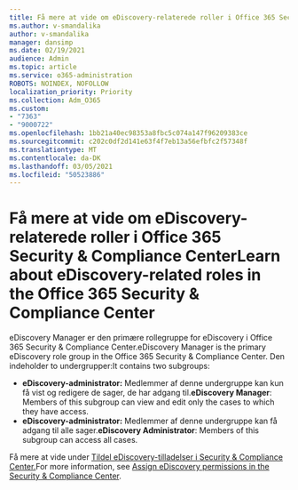 ```yaml
---
title: Få mere at vide om eDiscovery-relaterede roller i Office 365 Security & Compliance Center
ms.author: v-smandalika
author: v-smandalika
manager: dansimp
ms.date: 02/19/2021
audience: Admin
ms.topic: article
ms.service: o365-administration
ROBOTS: NOINDEX, NOFOLLOW
localization_priority: Priority
ms.collection: Adm_O365
ms.custom:
- "7363"
- "9000722"
ms.openlocfilehash: 1bb21a40ec98353a8fbc5c074a147f96209383ce
ms.sourcegitcommit: c202c0df2d141e63f4f7eb13a56efbfc2f57348f
ms.translationtype: MT
ms.contentlocale: da-DK
ms.lasthandoff: 03/05/2021
ms.locfileid: "50523886"
---
```

# <a name="learn-about-ediscovery-related-roles-in-the-office-365-security--compliance-center"></a><span data-ttu-id="8d5a2-102">Få mere at vide om eDiscovery-relaterede roller i Office 365 Security & Compliance Center</span><span class="sxs-lookup"><span data-stu-id="8d5a2-102">Learn about eDiscovery-related roles in the Office 365 Security & Compliance Center</span></span>

<span data-ttu-id="8d5a2-103">eDiscovery Manager er den primære rollegruppe for eDiscovery i Office 365 Security & Compliance Center.</span><span class="sxs-lookup"><span data-stu-id="8d5a2-103">eDiscovery Manager is the primary eDiscovery role group in the Office 365 Security & Compliance Center.</span></span> <span data-ttu-id="8d5a2-104">Den indeholder to undergrupper:</span><span class="sxs-lookup"><span data-stu-id="8d5a2-104">It contains two subgroups:</span></span>

- <span data-ttu-id="8d5a2-105">**eDiscovery-administrator:** Medlemmer af denne undergruppe kan kun få vist og redigere de sager, de har adgang til.</span><span class="sxs-lookup"><span data-stu-id="8d5a2-105">**eDiscovery Manager**: Members of this subgroup can view and edit only the cases to which they have access.</span></span>
- <span data-ttu-id="8d5a2-106">**eDiscovery-administrator:** Medlemmer af denne undergruppe kan få adgang til alle sager.</span><span class="sxs-lookup"><span data-stu-id="8d5a2-106">**eDiscovery Administrator**: Members of this subgroup can access all cases.</span></span>

<span data-ttu-id="8d5a2-107">Få mere at vide under [Tildel eDiscovery-tilladelser i Security & Compliance Center.](https://docs.microsoft.com/microsoft-365/compliance/assign-ediscovery-permissions)</span><span class="sxs-lookup"><span data-stu-id="8d5a2-107">For more information, see [Assign eDiscovery permissions in the Security & Compliance Center](https://docs.microsoft.com/microsoft-365/compliance/assign-ediscovery-permissions).</span></span>